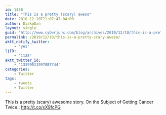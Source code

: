 ```yaml
---
id: 1488
title: "This is a pretty (scary) aweso"
date: 2010-12-10T21:07:47-04:00
author: DizkoDan
layout: single
guid: 'http://www.cyberjunx.com/blog/archives/2010/12/10/this-is-a-pretty-scary-aweso/'
permalink: /2010/12/10/this-is-a-pretty-scary-aweso/
aktt_notify_twitter:
    - 'yes'
ljID:
    - '1138'
aktt_twitter_id:
    - '13399511997087744'
categories:
    - Twitter
tags:
    - tweets
    - Twitter
---
```


This is a pretty (scary) awesome story. On the Subject of Getting Cancer Twice.: <http://t.co/xX9fcPG>